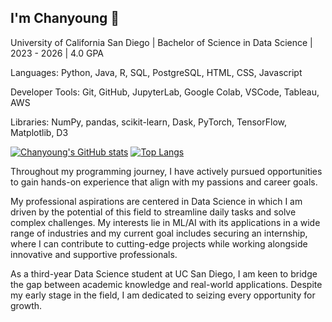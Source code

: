 ## I'm Chanyoung 👋

University of California San Diego | Bachelor of Science in Data Science | 2023 - 2026 | 4.0 GPA

Languages: Python, Java, R, SQL, PostgreSQL, HTML, CSS, Javascript

Developer Tools: Git, GitHub, JupyterLab, Google Colab, VSCode, Tableau, AWS

Libraries: NumPy, pandas, scikit-learn, Dask, PyTorch, TensorFlow, Matplotlib, D3

[![Chanyoung's GitHub stats](https://github-readme-stats.vercel.app/api?username=ChanyoungPark07&show_icons=true)](https://github.com/ChanyoungPark07/github-readme-stats) [![Top Langs](https://github-readme-stats.vercel.app/api/top-langs/?username=ChanyoungPark07&layout=donut&hide=Jupyter+Notebook)](https://github.com/ChanyoungPark07/github-readme-stats)

Throughout my programming journey, I have actively pursued opportunities to gain hands-on experience that align with my passions and career goals.

My professional aspirations are centered in Data Science in which I am driven by the potential of this field to streamline daily tasks and solve complex challenges. My interests lie in ML/AI with its applications in a wide range of industries and my current goal includes securing an internship, where I can contribute to cutting-edge projects while working alongside innovative and supportive professionals.

As a third-year Data Science student at UC San Diego, I am keen to bridge the gap between academic knowledge and real-world applications. Despite my early stage in the field, I am dedicated to seizing every opportunity for growth.
